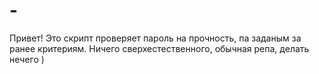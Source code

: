 # -
Привет! Это скрипт проверяет пароль на прочность, па заданым за ранее критериям. Ничего сверхестественного, обычная репа, делать нечего )
